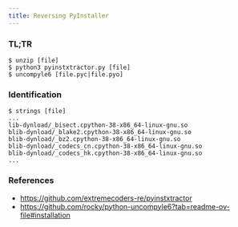 ```yaml
---
title: Reversing PyInstaller
---
```


### TL;TR

```
$ unzip [file]
$ python3 pyinstxtractor.py [file]
$ uncompyle6 [file.pyc|file.pyo]
```

### Identification

```
$ strings [file]
...
lib-dynload/_bisect.cpython-38-x86_64-linux-gnu.so
blib-dynload/_blake2.cpython-38-x86_64-linux-gnu.so
blib-dynload/_bz2.cpython-38-x86_64-linux-gnu.so
blib-dynload/_codecs_cn.cpython-38-x86_64-linux-gnu.so
blib-dynload/_codecs_hk.cpython-38-x86_64-linux-gnu.so
...
```

### References

- https://github.com/extremecoders-re/pyinstxtractor
- https://github.com/rocky/python-uncompyle6?tab=readme-ov-file#installation
